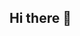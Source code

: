 ## Hi there 👋

<!--
**FelipeCosta15/FelipeCosta15** is a ✨ _special_ ✨ repository because its `README.md` (this file) appears on your GitHub profile.

Here are some ideas to get you started:

- 🔭 I'm currently working on nothing
- 🌱 I am currently learning to be a systems development technician
- 👯 I’m looking to collaborate on my area
- 💬 Ask me about Judo
- 📫 How to reach me: ...
- 😄 Pronouns: ...
- ⚡ Fun fact: I know how to clap with one hand and I'm a judoka
-->
